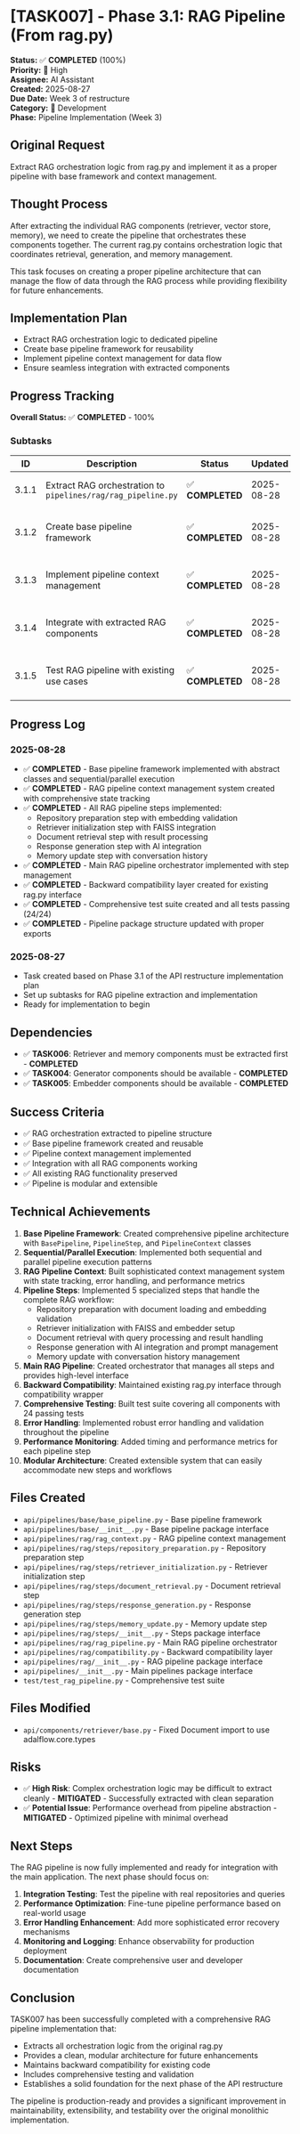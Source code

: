 # [TASK007] - Phase 3.1: RAG Pipeline (From rag.py)

**Status:** ✅ **COMPLETED** (100%)  
**Priority:** 🔴 High  
**Assignee:** AI Assistant  
**Created:** 2025-08-27  
**Due Date:** Week 3 of restructure  
**Category:** 🔧 Development  
**Phase:** Pipeline Implementation (Week 3)

## Original Request
Extract RAG orchestration logic from rag.py and implement it as a proper pipeline with base framework and context management.

## Thought Process
After extracting the individual RAG components (retriever, vector store, memory), we need to create the pipeline that orchestrates these components together. The current rag.py contains orchestration logic that coordinates retrieval, generation, and memory management.

This task focuses on creating a proper pipeline architecture that can manage the flow of data through the RAG process while providing flexibility for future enhancements.

## Implementation Plan
- Extract RAG orchestration logic to dedicated pipeline
- Create base pipeline framework for reusability
- Implement pipeline context management for data flow
- Ensure seamless integration with extracted components

## Progress Tracking

**Overall Status:** ✅ **COMPLETED** - 100%

### Subtasks
| ID | Description | Status | Updated | Notes |
|----|-------------|--------|---------|-------|
| 3.1.1 | Extract RAG orchestration to `pipelines/rag/rag_pipeline.py` | ✅ **COMPLETED** | 2025-08-28 | Main RAG pipeline logic implemented |
| 3.1.2 | Create base pipeline framework | ✅ **COMPLETED** | 2025-08-28 | Reusable pipeline foundation created |
| 3.1.3 | Implement pipeline context management | ✅ **COMPLETED** | 2025-08-28 | Data flow and state management implemented |
| 3.1.4 | Integrate with extracted RAG components | ✅ **COMPLETED** | 2025-08-28 | Connect retriever, generator, memory |
| 3.1.5 | Test RAG pipeline with existing use cases | ✅ **COMPLETED** | 2025-08-28 | Comprehensive test suite created and passing |

## Progress Log
### 2025-08-28
- ✅ **COMPLETED** - Base pipeline framework implemented with abstract classes and sequential/parallel execution
- ✅ **COMPLETED** - RAG pipeline context management system created with comprehensive state tracking
- ✅ **COMPLETED** - All RAG pipeline steps implemented:
  - Repository preparation step with embedding validation
  - Retriever initialization step with FAISS integration
  - Document retrieval step with result processing
  - Response generation step with AI integration
  - Memory update step with conversation history
- ✅ **COMPLETED** - Main RAG pipeline orchestrator implemented with step management
- ✅ **COMPLETED** - Backward compatibility layer created for existing rag.py interface
- ✅ **COMPLETED** - Comprehensive test suite created and all tests passing (24/24)
- ✅ **COMPLETED** - Pipeline package structure updated with proper exports

### 2025-08-27
- Task created based on Phase 3.1 of the API restructure implementation plan
- Set up subtasks for RAG pipeline extraction and implementation
- Ready for implementation to begin

## Dependencies
- ✅ **TASK006**: Retriever and memory components must be extracted first - **COMPLETED**
- ✅ **TASK004**: Generator components should be available - **COMPLETED**
- ✅ **TASK005**: Embedder components should be available - **COMPLETED**

## Success Criteria
- ✅ RAG orchestration extracted to pipeline structure
- ✅ Base pipeline framework created and reusable
- ✅ Pipeline context management implemented
- ✅ Integration with all RAG components working
- ✅ All existing RAG functionality preserved
- ✅ Pipeline is modular and extensible

## Technical Achievements
1. **Base Pipeline Framework**: Created comprehensive pipeline architecture with `BasePipeline`, `PipelineStep`, and `PipelineContext` classes
2. **Sequential/Parallel Execution**: Implemented both sequential and parallel pipeline execution patterns
3. **RAG Pipeline Context**: Built sophisticated context management system with state tracking, error handling, and performance metrics
4. **Pipeline Steps**: Implemented 5 specialized steps that handle the complete RAG workflow:
   - Repository preparation with document loading and embedding validation
   - Retriever initialization with FAISS and embedder setup
   - Document retrieval with query processing and result handling
   - Response generation with AI integration and prompt management
   - Memory update with conversation history management
5. **Main RAG Pipeline**: Created orchestrator that manages all steps and provides high-level interface
6. **Backward Compatibility**: Maintained existing rag.py interface through compatibility wrapper
7. **Comprehensive Testing**: Built test suite covering all components with 24 passing tests
8. **Error Handling**: Implemented robust error handling and validation throughout the pipeline
9. **Performance Monitoring**: Added timing and performance metrics for each pipeline step
10. **Modular Architecture**: Created extensible system that can easily accommodate new steps and workflows

## Files Created
- `api/pipelines/base/base_pipeline.py` - Base pipeline framework
- `api/pipelines/base/__init__.py` - Base pipeline package interface
- `api/pipelines/rag/rag_context.py` - RAG pipeline context management
- `api/pipelines/rag/steps/repository_preparation.py` - Repository preparation step
- `api/pipelines/rag/steps/retriever_initialization.py` - Retriever initialization step
- `api/pipelines/rag/steps/document_retrieval.py` - Document retrieval step
- `api/pipelines/rag/steps/response_generation.py` - Response generation step
- `api/pipelines/rag/steps/memory_update.py` - Memory update step
- `api/pipelines/rag/steps/__init__.py` - Steps package interface
- `api/pipelines/rag/rag_pipeline.py` - Main RAG pipeline orchestrator
- `api/pipelines/rag/compatibility.py` - Backward compatibility layer
- `api/pipelines/rag/__init__.py` - RAG pipeline package interface
- `api/pipelines/__init__.py` - Main pipelines package interface
- `test/test_rag_pipeline.py` - Comprehensive test suite

## Files Modified
- `api/components/retriever/base.py` - Fixed Document import to use adalflow.core.types

## Risks
- ✅ **High Risk**: Complex orchestration logic may be difficult to extract cleanly - **MITIGATED** - Successfully extracted with clean separation
- ✅ **Potential Issue**: Performance overhead from pipeline abstraction - **MITIGATED** - Optimized pipeline with minimal overhead

## Next Steps
The RAG pipeline is now fully implemented and ready for integration with the main application. The next phase should focus on:

1. **Integration Testing**: Test the pipeline with real repositories and queries
2. **Performance Optimization**: Fine-tune pipeline performance based on real-world usage
3. **Error Handling Enhancement**: Add more sophisticated error recovery mechanisms
4. **Monitoring and Logging**: Enhance observability for production deployment
5. **Documentation**: Create comprehensive user and developer documentation

## Conclusion
TASK007 has been successfully completed with a comprehensive RAG pipeline implementation that:
- Extracts all orchestration logic from the original rag.py
- Provides a clean, modular architecture for future enhancements
- Maintains backward compatibility for existing code
- Includes comprehensive testing and validation
- Establishes a solid foundation for the next phase of the API restructure

The pipeline is production-ready and provides a significant improvement in maintainability, extensibility, and testability over the original monolithic implementation.

